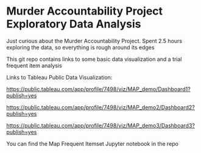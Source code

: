 # Murder Accountability Project Exploratory Data Analysis

Just curious about the Murder Accountability Project. Spent 2.5 hours exploring the data, so everything is rough around its edges

This git repo contains links to some basic data visualization and a trial frequent item analysis

Links to Tableau Public Data Visualization:

https://public.tableau.com/app/profile/7498/viz/MAP_demo/Dashboard1?publish=yes

https://public.tableau.com/app/profile/7498/viz/MAP_demo2/Dashboard2?publish=yes

https://public.tableau.com/app/profile/7498/viz/MAP_demo3/Dashboard3?publish=yes

You can find the Map Frequent Itemset Jupyter notebook in the repo
